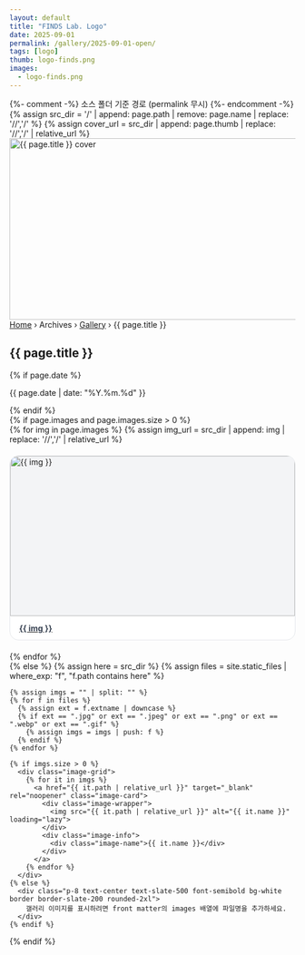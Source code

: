 ```yaml
---
layout: default
title: "FINDS Lab. Logo"
date: 2025-09-01
permalink: /gallery/2025-09-01-open/
tags: [logo]
thumb: logo-finds.png
images:
  - logo-finds.png
---
```


<!-- ===== Styles ===== -->
<style>
  .breadcrumbs{display:flex;flex-wrap:wrap;gap:.5rem;align-items:center;font-size:12px}
  .breadcrumbs a{color:#e5e7eb}
  .breadcrumbs a:hover{text-decoration:underline}
  .breadcrumbs .sep{opacity:.8}
  
  .image-grid{display:grid;grid-template-columns:repeat(auto-fill,minmax(300px,1fr));gap:20px}
  @media(max-width:640px){.image-grid{grid-template-columns:1fr}}
  
  .image-card{
    background:#fff;border:1px solid #e5e7eb;border-radius:1rem;overflow:hidden;
    transition:all .2s;cursor:pointer;
  }
  .image-card:hover{transform:translateY(-4px);box-shadow:0 12px 32px rgba(0,0,0,.1)}
  
  .image-wrapper{
    aspect-ratio:16/9;background:#f3f4f6;display:flex;align-items:center;justify-content:center;
    overflow:hidden;position:relative;
  }
  .image-wrapper img{
    width:100%;height:100%;object-fit:contain;
  }
  .image-info{padding:12px 16px;border-top:1px solid #f3f4f6}
  .image-name{font-size:14px;font-weight:700;color:#374151}
</style>

<!-- ===== Banner ===== -->
<section class="max-w-7xl mx-auto px-4 mt-6">
  <div class="relative rounded-2xl overflow-hidden ring-1 ring-slate-200">
    {%- comment -%} 소스 폴더 기준 경로 (permalink 무시) {%- endcomment -%}
    {% assign src_dir = '/' | append: page.path | remove: page.name | replace: '//','/' %}
    {% assign cover_url = src_dir | append: page.thumb | replace: '//','/' | relative_url %}
    <img src="{{ cover_url }}" alt="{{ page.title }} cover"
         class="w-full h-[200px] md:h-[260px] object-cover" width="1600" height="320">
    <div class="absolute inset-0 bg-black/40"></div>
    <div class="absolute inset-x-0 bottom-4 px-4">
      <div class="max-w-7xl mx-auto text-white">
        <!-- Breadcrumbs -->
        <nav aria-label="Breadcrumb" class="flex flex-wrap gap-2 items-center text-[12px] mb-1">
          <a class="hover:underline" href="{{ '/' | relative_url }}">Home</a>
          <span class="opacity-80">›</span>
          <span>Archives</span>
          <span class="opacity-80">›</span>
          <a class="hover:underline" href="{{ '/archives-gallery.html' | relative_url }}">Gallery</a>
          <span class="opacity-80">›</span>
          <span aria-current="page" class="font-semibold">{{ page.title }}</span>
        </nav>
        <h1 class="text-2xl md:text-3xl font-extrabold">{{ page.title }}</h1>
        {% if page.date %}
          <p class="text-sm md:text-[15px] opacity-95">{{ page.date | date: "%Y.%m.%d" }}</p>
        {% endif %}
      </div>
    </div>
  </div>
</section>

<!-- ===== Image Grid ===== -->
<section class="max-w-7xl mx-auto px-4 mt-6 pb-8">
  {% if page.images and page.images.size > 0 %}
    <div class="image-grid">
      {% for img in page.images %}
        {% assign img_url = src_dir | append: img | replace: '//','/' | relative_url %}
        <a href="{{ img_url }}" target="_blank" rel="noopener" class="image-card">
          <div class="image-wrapper">
            <img src="{{ img_url }}" alt="{{ img }}" loading="lazy">
          </div>
          <div class="image-info">
            <div class="image-name">{{ img }}</div>
          </div>
        </a>
      {% endfor %}
    </div>
  {% else %}
    <!-- Fallback: site.static_files 방식 (소스 폴더 기준) -->
    {% assign here = src_dir %}
    {% assign files = site.static_files | where_exp: "f", "f.path contains here" %}
    
    {% assign imgs = "" | split: "" %}
    {% for f in files %}
      {% assign ext = f.extname | downcase %}
      {% if ext == ".jpg" or ext == ".jpeg" or ext == ".png" or ext == ".webp" or ext == ".gif" %}
        {% assign imgs = imgs | push: f %}
      {% endif %}
    {% endfor %}
    
    {% if imgs.size > 0 %}
      <div class="image-grid">
        {% for it in imgs %}
          <a href="{{ it.path | relative_url }}" target="_blank" rel="noopener" class="image-card">
            <div class="image-wrapper">
              <img src="{{ it.path | relative_url }}" alt="{{ it.name }}" loading="lazy">
            </div>
            <div class="image-info">
              <div class="image-name">{{ it.name }}</div>
            </div>
          </a>
        {% endfor %}
      </div>
    {% else %}
      <div class="p-8 text-center text-slate-500 font-semibold bg-white border border-slate-200 rounded-2xl">
        갤러리 이미지를 표시하려면 front matter의 images 배열에 파일명을 추가하세요.
      </div>
    {% endif %}
  {% endif %}
</section>
